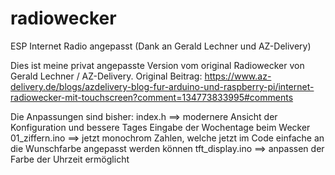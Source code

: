 # radiowecker
ESP Internet Radio angepasst (Dank an Gerald Lechner und AZ-Delivery)

Dies ist meine privat angepasste Version vom original Radiowecker von Gerald Lechner / AZ-Delivery.
Original Beitrag: 
https://www.az-delivery.de/blogs/azdelivery-blog-fur-arduino-und-raspberry-pi/internet-radiowecker-mit-touchscreen?comment=134773833995#comments

Die Anpassungen sind bisher:
index.h ==> modernere Ansicht der Konfiguration und bessere Tages Eingabe der Wochentage beim Wecker
01_ziffern.ino ==> jetzt monochrom Zahlen, welche jetzt im Code einfache an die Wunschfarbe angepasst werden können
tft_display.ino ==> anpassen der Farbe der Uhrzeit ermöglicht
